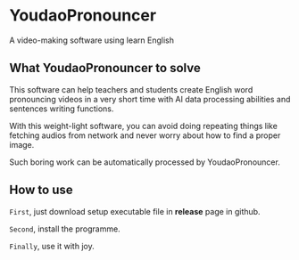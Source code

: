 # YoudaoPronouncer

A video-making software using learn English

## What YoudaoPronouncer to solve
This software can help teachers and students create English word pronouncing videos in a very short time with AI data processing abilities and sentences writing functions.

With this weight-light software, you can avoid doing repeating things like fetching audios from network and never worry about how to find a proper image.

Such boring work can be automatically processed by YoudaoPronouncer.

## How to use
`First`, just download setup executable file in **release** page in github.

`Second`, install the programme.

`Finally`, use it with joy.